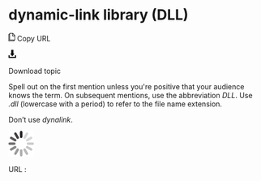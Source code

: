 ﻿# dynamic-link library (DLL)

![Copy URL](media/dynamic-link-library-dll/Copy.png)
Copy URL

![Download](media/dynamic-link-library-dll/Download.png)

Download topic

Spell
out on the first mention unless you're positive that your audience
knows the term. On subsequent mentions, use the abbreviation *DLL*. Use *.dll* (lowercase with a period) to refer to the file name extension.

Don’t use *dynalink*.

![In progress](media/dynamic-link-library-dll/activity-large.gif)

URL :

